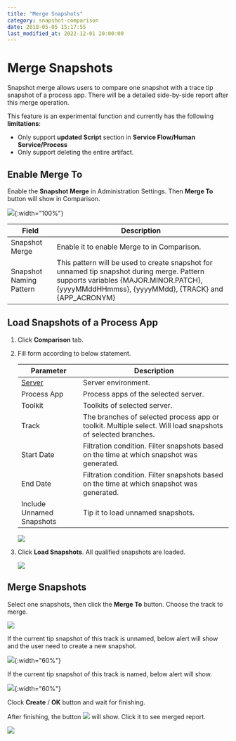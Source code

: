 ```yaml
---
title: "Merge Snapshots"
category: snapshot-comparison
date: 2018-05-05 15:17:55
last_modified_at: 2022-12-01 20:00:00
---
```


# Merge Snapshots
Snapshot merge allows users to compare one snapshot with a trace tip snapshot of a process app. There will be a detailed side-by-side report after this merge operation.

This feature is an experimental function and currently has the following **limitations**:
- Only support **updated Script** section in **Service Flow/Human Service/Process**
- Only support deleting the entire artifact.

## Enable Merge To

Enable the **Snapshot Merge** in Administration Settings. Then **Merge To** button will show in Comparison.

![][settings-comparison-merge]{:width="100%"}

Field | Description
--- | ---
Snapshot Merge | Enable it to enable Merge to in Comparison.
Snapshot Naming Pattern | This pattern will be used to create snapshot for unnamed tip snapshot during merge. Pattern supports variables {MAJOR.MINOR.PATCH}, {yyyyMMddHHmmss}, {yyyyMMdd}, {TRACK} and {APP_ACRONYM}


## Load Snapshots of a Process App

1. Click **Comparison** tab.

2. Fill form according to below statement.

	 Parameter             | Description       
	 ----------------------|-------------------
	 [Server][1]           |Server environment.
	 Process App           |Process apps of the selected server.
	 Toolkit               |Toolkits of  selected server.
	 Track                 |The branches of selected process app or toolkit. Multiple select. Will load snapshots of selected branches.
	 Start Date            |Filtration condition. Filter snapshots based on the time at which snapshot was generated.
	 End Date              |Filtration condition. Filter snapshots based on the time at which snapshot was generated.
	 Include Unnamed Snapshots|Tip it to load unnamed snapshots. 
	 
	 ![][snapshot-comparison-merge-form]
	 
3. Click **Load Snapshots**. All qualified snapshots are loaded. 

	![][merge-snapshots]
	
	

## Merge Snapshots

Select one snapshots, then click the **Merge To** button. Choose the track to merge.

![][snapshot-comparison-merge-to-button]

If the current tip snapshot of this track is unnamed, below alert will show and the user need to create a new snapshot. 

![][merge-create-snapshot]{:width="60%"}

If the current tip snapshot of this track is named, below alert will show.

![][merge-exist-snapshot]{:width="60%"}

Clock **Create** / **OK** button and wait for finishing.
	
After finishing, the button ![][snapshot-comparison-compare-pre-report-icon] will show. Click it to see merged report.
	
![][snapshot-comparison-merge-report-button]


[settings-comparison-merge]: ../images/snapshot-comparison/settings-comparison-merge.png
[snapshot-comparison-merge-form]: ../images/snapshot-comparison/snapshot-comparison-merge-form.png
[merge-snapshots]: ../images/snapshot-comparison/merge-snapshots.png
[merge-create-snapshot]: ../images/snapshot-comparison/merge-create-snapshot.png
[merge-exist-snapshot]: ../images/snapshot-comparison/merge-exist-snapshot.png
[snapshot-comparison-merge-to-button]: ../images/snapshot-comparison/snapshot-comparison-merge-to-button.png
[snapshot-comparison-compare-pre-report-icon]: ../images/snapshot-comparison/snapshot-comparison-compare-pre-report-icon.png
[snapshot-comparison-merge-report-button]: ../images/snapshot-comparison/snapshot-comparison-merge-report-button.png
[1]: ../administration/administration-baw-configuration.html
